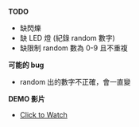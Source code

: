 **TODO**
- 缺閃爍
- 缺 LED 燈 (紀錄 random 數字)
- 缺限制 random 數為 0-9 且不重複

**可能的 bug**
- random 出的數字不正確，會一直變

**DEMO 影片**
- [Click to Watch](https://www.shorturl.at/iuvJ3)
